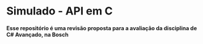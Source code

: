 # Simulado - API em C

#### Esse repositório é uma revisão proposta para a avaliação da disciplina de C# Avançado, na Bosch

